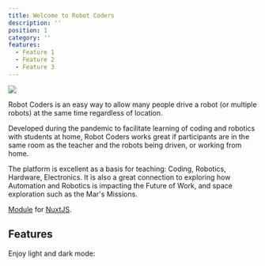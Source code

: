 ```yaml
---
title: Welcome to Robot Coders
description: ''
position: 1
category: ''
features:
  - Feature 1
  - Feature 2
  - Feature 3
---
```


<img src="/robotcoders.svg" class="w-64 h-64"/>

<alert type="info">
<div>
  <p>Robot Coders is an easy way to allow many people drive a robot (or multiple robots) at the same time regardless of location.</p>

  <p>Developed during the pandemic to facilitate learning of coding and robotics with students at home, Robot Coders works great if participants are in the same room as the teacher and the robots being driven, or working from home.</p>

  <p>The platform is excellent as a basis for teaching: Coding, Robotics, Hardware, Electronics. It is also a great connection to exploring how Automation and Robotics is impacting the Future of Work, and space exploration such as the Mar's Missions.</p>
</div>
</alert>


[Module]() for [NuxtJS](https://nuxtjs.org).


## Features

<list :items="features"></list>

<p class="flex items-center">Enjoy light and dark mode:&nbsp;<app-color-switcher class="inline-flex ml-2"></app-color-switcher></p>
